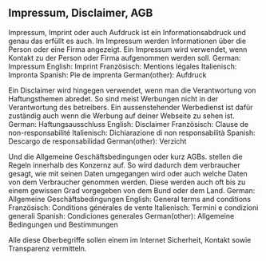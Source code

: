 ## Impressum, Disclaimer, AGB

Impressum, Imprint oder auch Aufdruck ist ein Informationsabdruck und genau das erfüllt es auch.
Im Impressum werden Informationen über die Person oder eine Firma angezeigt.
Ein Impressum wird verwendet, wenn Kontakt zu der Person oder Firma aufgenommen werden soll.
German:        Impressum
English:       Imprint
Französisch:   Mentions légales
Italienisch:   Impronta
Spanish:       Pie de imprenta
German(other): Aufdruck

Ein Disclaimer wird hingegen verwendet, wenn man die Verantwortung von
Haftungsthemen abredet. So sind meist Werbungen nicht in der Verantwortung des betreibers.
Ein aussenstehender Werbedienst ist dafür zuständig auch wenn die Werbung auf deiner Webseite zu sehen ist.
German:        Haftungsausschluss
English:       Disclaimer
Französisch:   Clause de non-responsabilité
Italienisch:   Dichiarazione di non responsabilità
Spanish:       Descargo de responsabilidad
German(other): Verzicht

Und die Allgemeine Geschäftsbedingungen oder kurz AGBs. stellen die Regeln innerhalb des Konzernz auf.
So wird dadurch dem verbraucher gesagt, wie mit seinen Daten umgegangen wird oder auch welche Daten
von dem Verbraucher genommen werden.
Diese werden auch oft bis zu einem gewissen Grad vorgegeben von dem Bund oder dem Land.
German:        Allgemeine Geschäftsbedingungen
English:       General terms and conditions
Französisch:   Conditions générales de vente
Italienisch:   Termini e condizioni generali
Spanish:       Condiciones generales
German(other): Allgemeine Bedingungen und Bestimmungen

Alle diese Oberbegriffe sollen einem im Internet Sicherheit, Kontakt sowie Transparenz vermitteln.